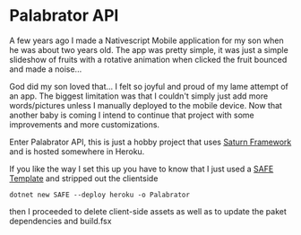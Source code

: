 [Saturn Framework]: https://saturnframework.org/
[SAFE Template]: https://safe-stack.github.io/docs/template-heroku/

# Palabrator API
A few years ago I made a Nativescript Mobile application for my son when he was about two years old. The app was pretty simple, it was just a simple slideshow of fruits with a rotative animation when clicked the fruit bounced and made a noise...

God did my son loved that... I felt so joyful and proud of my lame attempt of an app. The biggest limitation was that I couldn't simply just add more words/pictures unless I manually deployed to the mobile device. Now that another baby is coming I intend to continue that project with some improvements and more customizations.

Enter Palabrator API, this is just a hobby project that uses [Saturn Framework] and is hosted somewhere in Heroku.

If you like the way I set this up you have to know that I just used a [SAFE Template] and stripped out the clientside

```
dotnet new SAFE --deploy heroku -o Palabrator
```
then I proceeded to delete client-side assets as well as to update the paket dependencies and build.fsx
